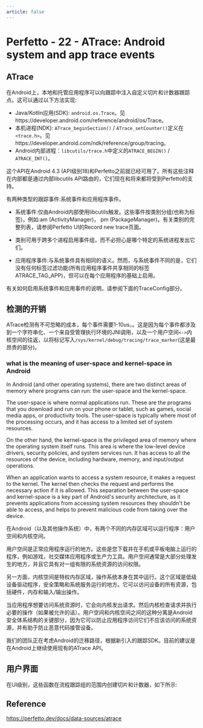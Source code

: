 ```yaml
---
article: false
---
```


# Perfetto - 22 - ATrace: Android system and app trace events

## ATrace

在Android上，本地和托管应用程序可以向跟踪中注入自定义切片和计数器跟踪点。这可以通过以下方法实现:

- Java/Kotlin应用(SDK): `android.os.Trace`。见https://developer.android.com/reference/android/os/Trace。
- 本机进程(NDK): `ATrace_beginSection()` / `ATrace_setCounter()`定义在`<trace.h>`。见https://developer.android.com/ndk/reference/group/tracing。
- Android内部进程：`libcutils/trace.h`中定义的`ATRACE_BEGIN()` / `ATRACE_INT()`。

这个API在Android 4.3 (API级别18)和Perfetto之前就已经可用了。所有这些注释在内部都是通过内部libcutils API路由的，它们现在和将来都将受到Perfetto的支持。

有两种类型的跟踪事件:系统事件和应用程序事件。

- 系统事件:仅由Android内部使用libcutils触发。这些事件按类别分组(也称为标签)，例如:am (ActivityManager)， pm (PackageManager)。有关类别的完整列表，请参阅Perfetto UI的Record new trace页面。

- 类别可用于跨多个进程启用事件组，而不必担心是哪个特定的系统进程发出它们。

- 应用程序事件:与系统事件具有相同的语义。然而，与系统事件不同的是，它们没有任何标签过滤功能(所有应用程序事件共享相同的标签ATRACE_TAG_APP)，但可以在每个应用程序的基础上启用。

有关如何启用系统事件和应用事件的说明，请参阅下面的TraceConfig部分。

## 检测的开销

ATrace检测有不可忽略的成本，每个事件需要1-10us，。这是因为每个事件都涉及到一个字符串化、一个来自受管理执行环境的JNI调用，以及一个用户空间`<->`内核空间的往返，以将标记写入`/sys/kernel/debug/tracing/trace_marker`(这是最昂贵的部分)。

### what is the meaning of user-space and kernel-space in Android

In Android (and other operating systems), there are two distinct areas of memory where programs can run: the user-space and the kernel-space.

The user-space is where normal applications run. These are the programs that you download and run on your phone or tablet, such as games, social media apps, or productivity tools. The user-space is typically where most of the processing occurs, and it has access to a limited set of system resources.

On the other hand, the kernel-space is the privileged area of memory where the operating system itself runs. This area is where the low-level device drivers, security policies, and system services run. It has access to all the resources of the device, including hardware, memory, and input/output operations.

When an application wants to access a system resource, it makes a request to the kernel. The kernel then checks the request and performs the necessary action if it is allowed. This separation between the user-space and kernel-space is a key part of Android's security architecture, as it prevents applications from accessing system resources they shouldn't be able to access, and helps to prevent malicious code from taking over the device.

在Android（以及其他操作系统）中，有两个不同的内存区域可以运行程序：用户空间和内核空间。

用户空间是正常应用程序运行的地方。这些是您下载并在手机或平板电脑上运行的程序，例如游戏，社交媒体应用程序或生产力工具。用户空间通常是大部分处理发生的地方，并且它具有对一组有限的系统资源的访问权限。

另一方面，内核空间是特权内存区域，操作系统本身在其中运行。这个区域是低级设备驱动程序，安全策略和系统服务运行的地方。它可以访问设备的所有资源，包括硬件，内存和输入/输出操作。

当应用程序想要访问系统资源时，它会向内核发出请求。然后内核检查请求并执行必要的操作（如果被允许的话）。用户空间和内核空间之间的这种分离是Android安全体系结构的关键部分，因为它可以防止应用程序访问它们不应该访问的系统资源，并有助于防止恶意代码接管设备。

我们的团队正在考虑Android的迁移路径，根据新引入的跟踪SDK。目前的建议是在Android上继续使用现有的ATrace API。

## 用户界面

在UI级别，这些函数在流程跟踪组的范围内创建切片和计数器，如下所示:

## Reference

https://perfetto.dev/docs/data-sources/atrace